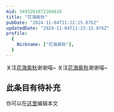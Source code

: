 ```yaml
---
mid: 3493261872204618
title: "花海紫秋"
pubDate: "2024-11-04T11:22:15.876Z"
updatedDate: "2024-11-04T11:22:15.876Z"
profile:
  {
    Nickname: ["花海紫秋"],
  }
---
```


关注[花海紫秋](https://space.bilibili.com/3493261872204618)谢谢喵~ 关注[花海紫秋](https://space.bilibili.com/3493261872204618)谢谢喵~

## 此条目有待补充
你可以在[这里](https://github.com/Yuhanawa/VTuber.ICU/edit/master/src/content/v/花海紫秋/index.md)编辑本文
